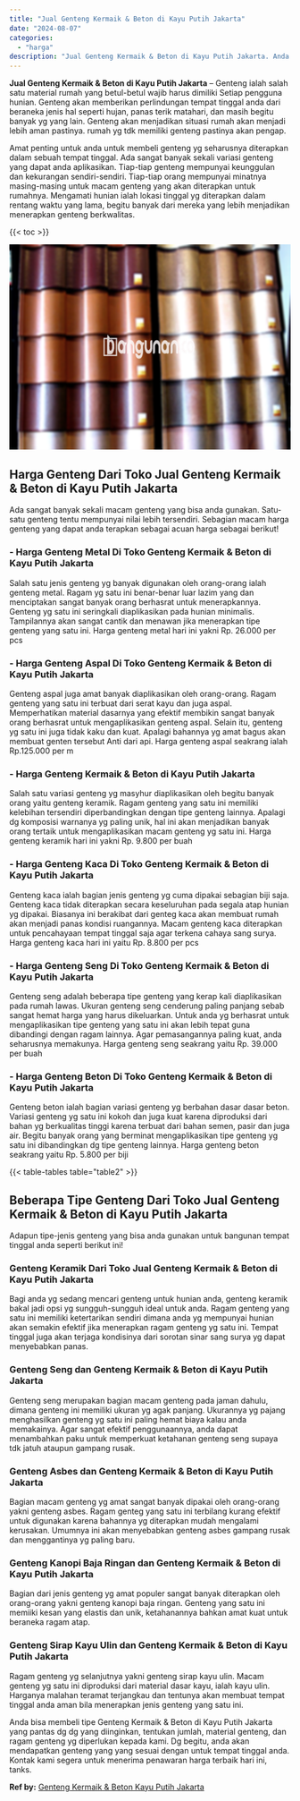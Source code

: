 ```yaml
---
title: "Jual Genteng Kermaik & Beton di Kayu Putih Jakarta"
date: "2024-08-07"
categories: 
  - "harga"
description: "Jual Genteng Kermaik & Beton di Kayu Putih Jakarta. Anda bisa membeli tipe Genteng Kermaik & Beton di Kayu Putih Jakarta yang pantas dg dg yang diinginkan, t..."
---
```


**Jual Genteng Kermaik & Beton di Kayu Putih Jakarta** – Genteng ialah salah satu material rumah yang betul-betul wajib harus dimiliki Setiap pengguna hunian. Genteng akan memberikan perlindungan tempat tinggal anda dari beraneka jenis hal seperti hujan, panas terik matahari, dan masih begitu banyak yg yang lain. Genteng akan menjadikan situasi rumah akan menjadi lebih aman pastinya. rumah yg tdk memiliki genteng pastinya akan pengap.

Amat penting untuk anda untuk membeli genteng yg seharusnya diterapkan dalam sebuah tempat tinggal. Ada sangat banyak sekali variasi genteng yang dapat anda aplikasikan. Tiap-tiap genteng mempunyai keunggulan dan kekurangan sendiri-sendiri. Tiap-tiap orang mempunyai minatnya masing-masing untuk macam genteng yang akan diterapkan untuk rumahnya. Mengamati hunian ialah lokasi tinggal yg diterapkan dalam rentang waktu yang lama, begitu banyak dari mereka yang lebih menjadikan menerapkan genteng berkwalitas.

{{< toc >}}

![Jual Genteng Kermaik & Beton di Kayu Putih Jakarta](/images/genteng-minimalis-murah13.png)

## Harga Genteng Dari Toko Jual Genteng Kermaik & Beton di Kayu Putih Jakarta

Ada sangat banyak sekali macam genteng yang bisa anda gunakan. Satu-satu genteng tentu mempunyai nilai lebih tersendiri. Sebagian macam harga genteng yang dapat anda terapkan sebagai acuan harga sebagai berikut!

### \- Harga Genteng Metal Di Toko Genteng Kermaik & Beton di Kayu Putih Jakarta

Salah satu jenis genteng yg banyak digunakan oleh orang-orang ialah genteng metal. Ragam yg satu ini benar-benar luar lazim yang dan menciptakan sangat banyak orang berhasrat untuk menerapkannya. Genteng yg satu ini seringkali diaplikasikan pada hunian minimalis. Tampilannya akan sangat cantik dan menawan jika menerapkan tipe genteng yang satu ini. Harga genteng metal hari ini yakni Rp. 26.000 per pcs

### \- Harga Genteng Aspal Di Toko Genteng Kermaik & Beton di Kayu Putih Jakarta

Genteng aspal juga amat banyak diaplikasikan oleh orang-orang. Ragam genteng yang satu ini terbuat dari serat kayu dan juga aspal. Memperhatikan material dasarnya yang efektif membikin sangat banyak orang berhasrat untuk mengaplikasikan genteng aspal. Selain itu, genteng yg satu ini juga tidak kaku dan kuat. Apalagi bahannya yg amat bagus akan membuat genten tersebut Anti dari api. Harga genteng aspal seakrang ialah Rp.125.000 per m

### \- Harga Genteng Kermaik & Beton di Kayu Putih Jakarta

Salah satu variasi genteng yg masyhur diaplikasikan oleh begitu banyak orang yaitu genteng keramik. Ragam genteng yang satu ini memiliki kelebihan tersendiri diperbandingkan dengan tipe genteng lainnya. Apalagi dg komposisi warnanya yg paling unik, hal ini akan menjadikan banyak orang tertaik untuk mengaplikasikan macam genteng yg satu ini. Harga genteng keramik hari ini yakni Rp. 9.800 per buah

### \- Harga Genteng Kaca Di Toko Genteng Kermaik & Beton di Kayu Putih Jakarta

Genteng kaca ialah bagian jenis genteng yg cuma dipakai sebagian biji saja. Genteng kaca tidak diterapkan secara keseluruhan pada segala atap hunian yg dipakai. Biasanya ini berakibat dari genteg kaca akan membuat rumah akan menjadi panas kondisi ruangannya. Macam genteng kaca diterapkan untuk pencahayaan tempat tinggal saja agar terkena cahaya sang surya. Harga genteng kaca hari ini yaitu Rp. 8.800 per pcs

### \- Harga Genteng Seng Di Toko Genteng Kermaik & Beton di Kayu Putih Jakarta

Genteng seng adalah beberapa tipe genteng yang kerap kali diaplikasikan pada rumah lawas. Ukuran genteng seng cenderung paling panjang sebab sangat hemat harga yang harus dikeluarkan. Untuk anda yg berhasrat untuk mengaplikasikan tipe genteng yang satu ini akan lebih tepat guna dibandingi dengan ragam lainnya. Agar pemasangannya paling kuat, anda seharusnya memakunya. Harga genteng seng seakrang yaitu Rp. 39.000 per buah

### \- Harga Genteng Beton Di Toko Genteng Kermaik & Beton di Kayu Putih Jakarta

Genteng beton ialah bagian variasi genteng yg berbahan dasar dasar beton. Variasi genteng yg satu ini kokoh dan juga kuat karena diproduksi dari bahan yg berkualitas tinggi karena terbuat dari bahan semen, pasir dan juga air. Begitu banyak orang yang berminat mengaplikasikan tipe genteng yg satu ini dibandingkan dg tipe genteng lainnya. Harga genteng beton seakrang yaitu Rp. 5.800 per biji

{{< table-tables table="table2" >}}

## Beberapa Tipe Genteng Dari Toko Jual Genteng Kermaik & Beton di Kayu Putih Jakarta

Adapun tipe-jenis genteng yang bisa anda gunakan untuk bangunan tempat tinggal anda seperti berikut ini!

### Genteng Keramik Dari Toko Jual Genteng Kermaik & Beton di Kayu Putih Jakarta

Bagi anda yg sedang mencari genteng untuk hunian anda, genteng keramik bakal jadi opsi yg sungguh-sungguh ideal untuk anda. Ragam genteng yang satu ini memiliki ketertarikan sendiri dimana anda yg mempunyai hunian akan semakin efektif jika menerapkan ragam genteng yg satu ini. Tempat tinggal juga akan terjaga kondisinya dari sorotan sinar sang surya yg dapat menyebabkan panas.

### Genteng Seng dan Genteng Kermaik & Beton di Kayu Putih Jakarta

Genteng seng merupakan bagian macam genteng pada jaman dahulu, dimana genteng ini memiliki ukuran yg agak panjang. Ukurannya yg pajang menghasilkan genteng yg satu ini paling hemat biaya kalau anda memakainya. Agar sangat efektif penggunaannya, anda dapat menambahkan paku untuk memperkuat ketahanan genteng seng supaya tdk jatuh ataupun gampang rusak.

### Genteng Asbes dan Genteng Kermaik & Beton di Kayu Putih Jakarta

Bagian macam genteng yg amat sangat banyak dipakai oleh orang-orang yakni genteng asbes. Ragam genteg yang satu ini terbilang kurang efektif untuk digunakan karena bahannya yg diterapkan mudah mengalami kerusakan. Umumnya ini akan menyebabkan genteng asbes gampang rusak dan menggantinya yg paling baru.

### Genteng Kanopi Baja Ringan dan Genteng Kermaik & Beton di Kayu Putih Jakarta

Bagian dari jenis genteng yg amat populer sangat banyak diterapkan oleh orang-orang yakni genteng kanopi baja ringan. Genteng yang satu ini memiiki kesan yang elastis dan unik, ketahanannya bahkan amat kuat untuk beraneka ragam atap.

### Genteng Sirap Kayu Ulin dan Genteng Kermaik & Beton di Kayu Putih Jakarta

Ragam genteng yg selanjutnya yakni genteng sirap kayu ulin. Macam genteng yg satu ini diproduksi dari material dasar kayu, ialah kayu ulin. Harganya malahan teramat terjangkau dan tentunya akan membuat tempat tinggal anda aman bila menerapkan jenis genteng yang satu ini.

Anda bisa membeli tipe Genteng Kermaik & Beton di Kayu Putih Jakarta yang pantas dg dg yang diinginkan, tentukan jumlah, material genteng, dan ragam genteng yg diperlukan kepada kami. Dg begitu, anda akan mendapatkan genteng yang yang sesuai dengan untuk tempat tinggal anda. Kontak kami segera untuk menerima penawaran harga terbaik hari ini, tanks.

**Ref by:**  [Genteng Kermaik & Beton  Kayu Putih Jakarta](https://id.wikipedia.org/wiki/Genteng)
